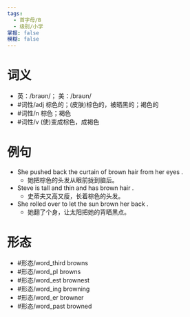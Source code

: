 ```yaml
---
tags:
  - 首字母/B
  - 级别/小学
掌握: false
模糊: false
---
```

# 词义
- 英：/braʊn/； 美：/braʊn/
- #词性/adj  棕色的；(皮肤)棕色的，被晒黑的；褐色的
- #词性/n  棕色；褐色
- #词性/v  (使)变成棕色，成褐色
# 例句
- She pushed back the curtain of brown hair from her eyes .
	- 她把棕色的头发从眼前拢到脑后。
- Steve is tall and thin and has brown hair .
	- 史蒂夫又高又瘦，长着棕色的头发。
- She rolled over to let the sun brown her back .
	- 她翻了个身，让太阳把她的背晒黑点。
# 形态
- #形态/word_third browns
- #形态/word_pl browns
- #形态/word_est brownest
- #形态/word_ing browning
- #形态/word_er browner
- #形态/word_past browned
